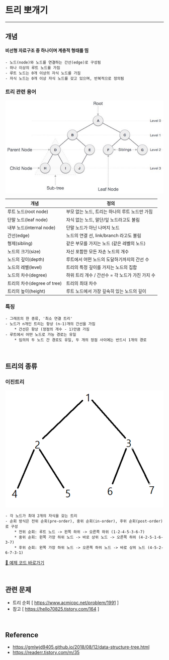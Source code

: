 # 트리 뽀개기

---

## 개념
#### 비선형 자료구조 중 하나이며 계층적 형태를 띰  
    - 노드(node)와 노드를 연결하는 간선(edge)로 구성됨
    - 하나 이상의 루트 노드를 가짐
    - 루트 노드는 0개 이상의 자식 노드를 가짐
    - 자식 노드는 0개 이상 자식 노드를 갖고 있으며, 반복적으로 정의됨

### 트리 관련 용어
![tree](picture/img-tree1.png)

| 개념                     | 정의                             |
|------------------------|--------------------------------|
| 루트 노드(root node)       | 부모 없는 노드, 트리는 하나의 루트 노드만 가짐    |
| 단말 노드(leaf node)       | 자식 없는 노드, 말단/잎 노드라고도 불림        |
| 내부 노드(internal node)   | 단말 노드가 아닌 나머지 노드               |
| 간선(edge)               | 노드의 연결 선, link/branch 라고도 불림   |
| 형제(sibling)            | 같은 부모를 가지는 노드 (같은 레벨의 노드)      |
| 노드의 크기(size)           | 자신 포함한 모든 자손 노드의 개수            |
| 노드의 깊이(depth)          | 루트에서 어떤 노드의 도달하기까지의 간선 수       |
| 노드의 레벨(level)          | 트리의 특정 깊이를 가지는 노드의 집합          |
| 노드의 차수(degree)         | 하위 트리 개수 / 간선수 = 각 노드가 가진 가지 수 |
| 트리의 차수(degree of tree) | 트리의 최대 차수                      |
| 트리의 높이(height)         | 루트 노드에서 가장 깊숙히 있는 노드의 깊이       |


### 특징
    - 그래프의 한 종류, '최소 연결 트리'
    - 노드가 n개인 트리는 항상 (n-1)개의 간선을 가짐
        * 간선은 항상 (정점의 개수 - 1)만큼 가짐
    - 루트에서 어떤 노드로 가능 경로는 유일
        * 임의의 두 노드 간 경로도 유일, 두 개의 정점 사이에는 반드시 1개의 경로
<br/>

## 트리의 종류
### 이진트리
![tree](picture/img-tree2.png)

    - 각 노드가 최대 2개의 자식을 갖는 트리
    - 순회 방식은 전위 순회(pre-order), 중위 순회(in-order), 후위 순회(post-order)로 구성
        * 전위 순회: 루트 노드 -> 왼쪽 하위 -> 오른쪽 하위 (1-2-4-5-3-6-7)
        * 중위 순회: 왼쪽 가장 하위 노드 -> 바로 상위 노드 -> 오른쪽 하위 (4-2-5-1-6-3-7)
        * 후위 순회: 왼쪽 가장 하위 노드 -> 오른쪽 하위 노드 -> 바로 상위 노드 (4-5-2-6-7-3-1)


<a href="../src/tree/BinaryTree.java">🔗 예제 코드 바로가기</a>

<br/>

## 관련 문제
- 트리 순회 [ https://www.acmicpc.net/problem/1991 ]
- 참고 [ https://hello70825.tistory.com/164 ]


<br/>

## Reference

- https://gmlwjd9405.github.io/2018/08/12/data-structure-tree.html
- https://readerr.tistory.com/m/35